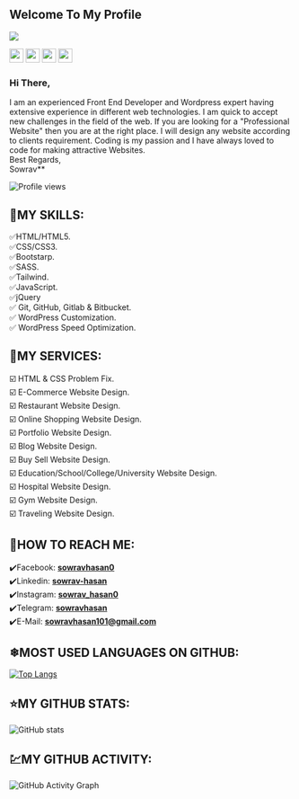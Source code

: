 ## Welcome To My Profile


![](https://i.ibb.co/gWnzmbd/2.png)

<p><a href="https://www.twitter.com/sowrav_hasan0"><img src="https://img.shields.io/badge/twitter-%231DA1F2.svg?&style=for-the-badge&logo=twitter&logoColor=white" height=25></a> <a href="https://www.linkedin.com/in/sowrav-hasan"><img src="https://img.shields.io/badge/linkedin-%230077B5.svg?&style=for-the-badge&logo=linkedin&logoColor=white" height=25></a> <a href="https://www.instagram.com/sowrav_hasan0/"><img src="https://img.shields.io/badge/instagram-%23E4405F.svg?&style=for-the-badge&logo=instagram&logoColor=white" height=25></a> <a href="https://medium.com/@sowravhasan"><img src="https://img.shields.io/badge/medium-%2312100E.svg?&style=for-the-badge&logo=medium&logoColor=white" height=25></a></p>


### Hi There,<br>
I am an experienced Front End Developer and Wordpress expert having extensive experience in different web technologies. I am quick to accept new challenges in the field of the web. If you are looking for a "Professional Website" then you are at the right place. I will design any website according to clients requirement. Coding is my passion and I have always loved to code for making attractive Websites.<br>
Best Regards,<br>
Sowrav**

![Profile views](https://gpvc.arturio.dev/sowravhasan)<br>



## 🎡MY SKILLS:<br>
✅HTML/HTML5.<br>
✅CSS/CSS3.<br>
✅Bootstarp.<br>
✅SASS.<br>
✅Tailwind.<br>
✅JavaScript.<br>
✅jQuery<br>
✅ Git, GitHub, Gitlab & Bitbucket.<br>
✅ WordPress Customization.<br>
✅ WordPress Speed Optimization.<br>



## 🔰MY SERVICES:<br>
☑️ HTML & CSS Problem Fix.<br>
☑️ E-Commerce Website Design.<br>
☑️ Restaurant Website Design.<br>
☑️ Online Shopping Website Design.<br>
☑️ Portfolio Website Design.<br>
☑️ Blog Website Design.<br>
☑️ Buy Sell Website Design.<br>
☑️ Education/School/College/University Website Design.<br>
☑️ Hospital Website Design.<br>
☑️ Gym Website Design.<br>
☑️ Traveling Website Design.<br>


## 💬HOW TO REACH ME:<br>
✔️Facebook: **[sowravhasan0](https://www.facebook.com/sowravhasan0)<br>**
✔️Linkedin: **[sowrav-hasan](https://www.linkedin.com/in/sowrav-hasan/)<br>**
✔️Instagram: **[sowrav_hasan0](https://www.instagram.com/sowrav_hasan0/)<br>**
✔️Telegram: **[sowravhasan](https://t.me/sowravhasan)<br>**
✔️E-Mail: **sowravhasan101@gmail.com**


<!-- [<img src='https://cdn.jsdelivr.net/npm/simple-icons@3.0.1/icons/github.svg' alt='github' height='40'>](https://github.com/kamrulthepro)  [<img src='https://cdn.jsdelivr.net/npm/simple-icons@3.0.1/icons/linkedin.svg' alt='linkedin' height='40'>](https://www.linkedin.com/in/kamrulthepro/)  [<img src='https://cdn.jsdelivr.net/npm/simple-icons@3.0.1/icons/facebook.svg' alt='facebook' height='40'>](https://www.facebook.com/kamrulthepro)  [<img src='https://cdn.jsdelivr.net/npm/simple-icons@3.0.1/icons/instagram.svg' alt='instagram' height='40'>](https://www.instagram.com/kamrul_the_pro/)  [<img src='https://cdn.jsdelivr.net/npm/simple-icons@3.0.1/icons/twitter.svg' alt='twitter' height='40'>](https://twitter.com/kamrul_the_pro)  [<img src='https://cdn.jsdelivr.net/npm/simple-icons@3.0.1/icons/codepen.svg' alt='codepen' height='40'>](https://codepen.io/kamrulthepro)   -->

<!-- <a href='https://archiveprogram.github.com/'><img src='https://raw.githubusercontent.com/acervenky/animated-github-badges/master/assets/acbadge.gif' width='40' height='40'></a> <a href='https://docs.github.com/en/developers'><img src='https://raw.githubusercontent.com/acervenky/animated-github-badges/master/assets/devbadge.gif' width='40' height='40'></a> <a href='https://github.com/pricing'><img src='https://raw.githubusercontent.com/acervenky/animated-github-badges/master/assets/pro.gif' width='40' height='40'></a> <a href='https://stars.github.com/'><img src='https://raw.githubusercontent.com/acervenky/animated-github-badges/master/assets/starbadge.gif' width='35' height='35'></a> <a href='https://docs.github.com/en/github/supporting-the-open-source-community-with-github-sponsors'><img src='https://raw.githubusercontent.com/acervenky/animated-github-badges/master/assets/sponsorbadge.gif' width='35' height='35'></a>  -->


## ❄MOST USED LANGUAGES ON GITHUB:<br>
[![Top Langs](https://github-readme-stats.vercel.app/api/top-langs/?username=sowravhasan)](https://github.com/anuraghazra/github-readme-stats)

## ⭐MY GITHUB STATS:<br>
![GitHub stats](https://github-readme-stats.vercel.app/api?username=sowravhasan&show_icons=true&count_private=true)  

## 💹MY GITHUB ACTIVITY:<br>
![GitHub Activity Graph](https://activity-graph.herokuapp.com/graph?username=sowravhasan)  

 
